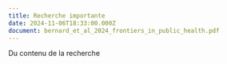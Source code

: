 ```yaml
---
title: Recherche importante
date: 2024-11-06T18:33:00.000Z
document: bernard_et_al_2024_frontiers_in_public_health.pdf
---
```

Du contenu de la recherche 
